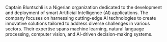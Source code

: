 Captain Bluntschli is a Nigerian organization dedicated to the development and deployment of smart Artificial Intelligence (AI) applications. The company focuses on harnessing cutting-edge AI technologies to create innovative solutions tailored to address diverse challenges in various sectors. Their expertise spans machine learning, natural language processing, computer vision, and AI-driven decision-making systems.
